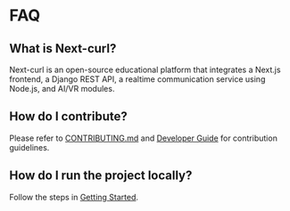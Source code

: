 # FAQ

## What is Next-curl?
Next-curl is an open-source educational platform that integrates a Next.js 
frontend, a Django REST API, a realtime communication service using 
Node.js, and AI/VR modules.

## How do I contribute?
Please refer to [CONTRIBUTING.md](CONTRIBUTING.md) and [Developer 
Guide](docs/Developer_Guide.md) for contribution guidelines.

## How do I run the project locally?
Follow the steps in [Getting Started](docs/Getting_Started.md).
